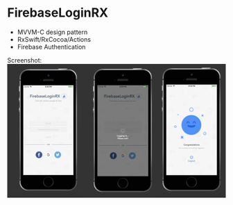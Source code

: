 # FirebaseLoginRX

* MVVM-C design pattern
* RxSwift/RxCocoa/Actions
* Firebase Authentication

Screenshot:
![alt text](https://github.com/ajandrade/FirebaseLoginRX/blob/master/screenshot.jpg)
